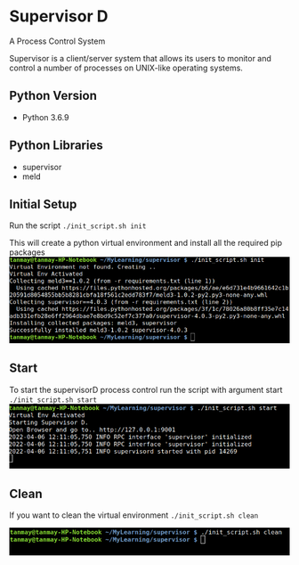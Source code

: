 # Supervisor D
A Process Control System

Supervisor is a client/server system that allows its users to monitor and control a number of processes on UNIX-like operating systems.

## Python Version
* Python 3.6.9

## Python Libraries
* supervisor
* meld

## Initial Setup
Run the script
`./init_script.sh init`

This will create a python virtual environment and install all the required pip packages
![init](docs/init.png)

## Start

To start the supervisorD process control run the script with argument start
`./init_script.sh start`
![start](docs/start.png)

## Clean

If you want to clean the virtual environment
`./init_script.sh clean`

![clean](docs/clean.png)